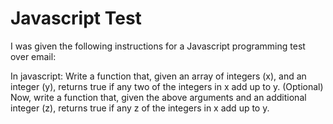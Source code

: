 # Javascript Test
I was given the following instructions for a Javascript programming test over email:

In javascript: Write a function that, given an array of integers (x), and an integer (y), returns true if any two of the integers in x add up to y. (Optional) Now, write a function that, given the above arguments and an additional integer (z), returns true if any z of the integers in x add up to y.
